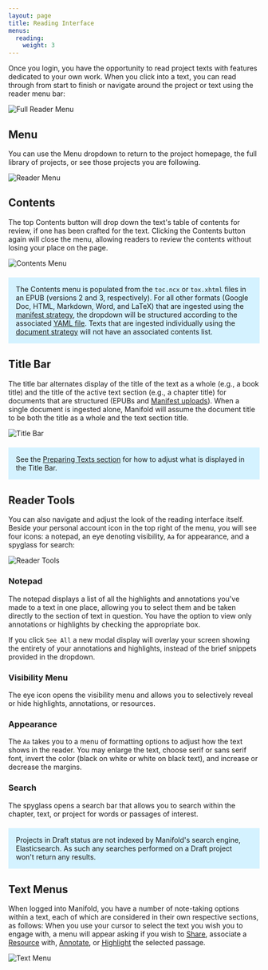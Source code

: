 ```yaml
---
layout: page
title: Reading Interface
menus:
  reading:
    weight: 3
---
```


Once you login, you have the opportunity to read project texts with features dedicated to your own work. When you click into a text, you can read through from start to finish or navigate around the project or text using the reader menu bar:

![Full Reader Menu](/docs/assets/reading/reader-menu-full.png)

<a name="menu"></a>
## Menu

You can use the Menu dropdown to return to the project homepage, the full library of projects, or see those projects you are following.

![Reader Menu](/docs/assets/reading/reader-menu.png)

<a name="contents"></a>
## Contents

The top Contents button will drop down the text's table of contents for review, if one has been crafted for the text. Clicking the Contents button again will close the menu, allowing readers to review the contents without losing your place on the page.

![Contents Menu](/docs/assets/reading/contents-drop.png)

<div style="background: #d4f2ff; margin: 20px 0; padding: 15px;">
The Contents menu is populated from the <code>toc.ncx</code> or <code>tox.xhtml</code> files in an EPUB (versions 2 and 3, respectively). For all other formats (Google Doc, HTML, Markdown, Word, and LaTeX) that are ingested using the <a href="/docs/projects/preparing/index.html#manifest">manifest strategy</a>, the dropdown will be structured according to the associated <a href="/docs/projects/preparing/index.html#yml">YAML file</a>. Texts that are ingested individually using the <a href="/docs/projects/preparing/index.html#document">document strategy</a> will not have an associated contents list.
</div>

<a name="title-bar"></a>
## Title Bar

The title bar alternates display of the title of the text as a whole (e.g., a book title) and the title of the active text section (e.g., a chapter title) for documents that are structured (EPUBs and [Manifest uploads](/docs/projects/preparing/index.html#manifest)). When a single document is ingested alone, Manifold will assume the document title to be both the title as a whole and the text section title.

![Title Bar](/docs/assets/reading/title-bar.png)

<div style="background: #d4f2ff; margin: 20px 0; padding: 15px;">
See the <a href="/docs/projects/preparing/index.html">Preparing Texts section</a> for how to adjust what is displayed in the Title Bar.
</div>

<a name="tools"></a>
## Reader Tools

You can also navigate and adjust the look of the reading interface itself. Beside your personal account icon in the top right of the menu, you will see four icons: a notepad, an eye denoting visibility, `Aa` for appearance, and a spyglass for search:

![Reader Tools](/docs/assets/reading/reader-tools.png)

<a name="notepad"></a>
### Notepad

The notepad displays a list of all the highlights and annotations you've made to a text in one place, allowing you to select them and be taken directly to the section of text in question. You have the option to view only annotations or highlights by checking the appropriate box.

If you click `See All` a new modal display will overlay your screen showing the entirety of your annotations and highlights, instead of the brief snippets provided in the dropdown.

<a name="visibility"></a>
### Visibility Menu

The eye icon opens the visibility menu and allows you to selectively reveal or hide highlights, annotations, or resources.

<a name="appearance"></a>
### Appearance

The `Aa` takes you to a menu of formatting options to adjust how the text shows in the reader. You may enlarge the text, choose serif or sans serif font, invert the color (black on white or white on black text), and increase or decrease the margins.

<a name="search"></a>
### Search

The spyglass opens a search bar that allows you to search within the chapter, text, or project for words or passages of interest.

<div style="background: #d4f2ff; margin: 20px 0; padding: 15px;">
Projects in Draft status are not indexed by Manifold's search engine, Elasticsearch. As such any searches performed on a Draft project won't return any results.
</div>

## Text Menus
When logged into Manifold, you have a number of note-taking options within a text, each of which are considered in their own respective sections, as follows: When you use your cursor to select the text you wish you to engage with, a menu will appear asking if you wish to [Share](/docs/reading/sharing.html), associate a [Resource](/docs/reading/placing.html) with, [Annotate](/docs/reading/annotating.html), or [Highlight](/docs/reading/highlighting.html) the selected passage.

![Text Menu](/docs/assets/reading/text-menu.png)
